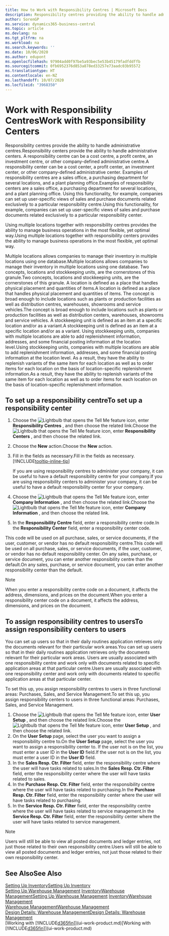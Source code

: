 ```yaml
---
title: How to Work with Responsibility Centres | Microsoft Docs
description: Responsibility centres providing the ability to handle administrative centres. A responsibility centre can be a cost centre, a profit centre, an investment centre, or other company-defined administrative centre.
author: SorenGP
ms.service: dynamics365-business-central
ms.topic: article
ms.devlang: na
ms.tgt_pltfrm: na
ms.workload: na
ms.search.keywords: ''
ms.date: 10/06/2020
ms.author: edupont
ms.openlocfilehash: 97904add0f97be5a93bec5e53b45179fadfddffb
ms.sourcegitcommit: 0fb6952376d853a878ed33257e73aadc03b95572
ms.translationtype: HT
ms.contentlocale: en-NZ
ms.lasthandoff: 10/07/2020
ms.locfileid: "3968350"
---
```

# <a name="work-with-responsibility-centers"></a><span data-ttu-id="a4d68-104">Work with Responsibility Centres</span><span class="sxs-lookup"><span data-stu-id="a4d68-104">Work with Responsibility Centers</span></span>

<span data-ttu-id="a4d68-105">Responsibility centres provide the ability to handle administrative centres.</span><span class="sxs-lookup"><span data-stu-id="a4d68-105">Responsibility centers provide the ability to handle administrative centers.</span></span> <span data-ttu-id="a4d68-106">A responsibility centre can be a cost centre, a profit centre, an investment centre, or other company-defined administrative centre.</span><span class="sxs-lookup"><span data-stu-id="a4d68-106">A responsibility center can be a cost center, a profit center, an investment center, or other company-defined administrative center.</span></span> <span data-ttu-id="a4d68-107">Examples of responsibility centres are a sales office, a purchasing department for several locations, and a plant planning office.</span><span class="sxs-lookup"><span data-stu-id="a4d68-107">Examples of responsibility centers are a sales office, a purchasing department for several locations, and a plant planning office.</span></span> <span data-ttu-id="a4d68-108">Using this functionality, for example, companies can set up user-specific views of sales and purchase documents related exclusively to a particular responsibility centre.</span><span class="sxs-lookup"><span data-stu-id="a4d68-108">Using this functionality, for example, companies can set up user-specific views of sales and purchase documents related exclusively to a particular responsibility center.</span></span>  

<span data-ttu-id="a4d68-109">Using multiple locations together with responsibility centres provides the ability to manage business operations in the most flexible, yet optimal way.</span><span class="sxs-lookup"><span data-stu-id="a4d68-109">Using multiple locations together with responsibility centers provides the ability to manage business operations in the most flexible, yet optimal way.</span></span>

<span data-ttu-id="a4d68-110">Multiple locations allows companies to manage their inventory in multiple locations using one database.</span><span class="sxs-lookup"><span data-stu-id="a4d68-110">Multiple locations allows companies to manage their inventory in multiple locations using one database.</span></span> <span data-ttu-id="a4d68-111">Two concepts, locations and stockkeeping units, are the cornerstones of this granule.</span><span class="sxs-lookup"><span data-stu-id="a4d68-111">Two concepts, locations and stockkeeping units, are the cornerstones of this granule.</span></span> <span data-ttu-id="a4d68-112">A location is defined as a place that handles physical placement and quantities of items.</span><span class="sxs-lookup"><span data-stu-id="a4d68-112">A location is defined as a place that handles physical placement and quantities of items.</span></span> <span data-ttu-id="a4d68-113">The concept is broad enough to include locations such as plants or production facilities as well as distribution centres, warehouses, showrooms and service vehicles.</span><span class="sxs-lookup"><span data-stu-id="a4d68-113">The concept is broad enough to include locations such as plants or production facilities as well as distribution centers, warehouses, showrooms and service vehicles.</span></span> <span data-ttu-id="a4d68-114">A stockkeeping unit is defined as an item at a specific location and/or as a variant.</span><span class="sxs-lookup"><span data-stu-id="a4d68-114">A stockkeeping unit is defined as an item at a specific location and/or as a variant.</span></span> <span data-ttu-id="a4d68-115">Using stockkeeping units, companies with multiple locations are able to add replenishment information, addresses, and some financial posting information at the location level.</span><span class="sxs-lookup"><span data-stu-id="a4d68-115">Using stockkeeping units, companies with multiple locations are able to add replenishment information, addresses, and some financial posting information at the location level.</span></span> <span data-ttu-id="a4d68-116">As a result, they have the ability to replenish variants of the same item for each location as well as to order items for each location on the basis of location-specific replenishment information.</span><span class="sxs-lookup"><span data-stu-id="a4d68-116">As a result, they have the ability to replenish variants of the same item for each location as well as to order items for each location on the basis of location-specific replenishment information.</span></span>  

## <a name="to-set-up-a-responsibility-center"></a><span data-ttu-id="a4d68-117">To set up a responsibility centre</span><span class="sxs-lookup"><span data-stu-id="a4d68-117">To set up a responsibility center</span></span>

1. <span data-ttu-id="a4d68-118">Choose the ![Lightbulb that opens the Tell Me feature](media/ui-search/search_small.png "Tell me what you want to do") icon, enter **Responsibility Centres** , and then choose the related link.</span><span class="sxs-lookup"><span data-stu-id="a4d68-118">Choose the ![Lightbulb that opens the Tell Me feature](media/ui-search/search_small.png "Tell me what you want to do") icon, enter **Responsibility Centers** , and then choose the related link.</span></span>  
2. <span data-ttu-id="a4d68-119">Choose the **New** action.</span><span class="sxs-lookup"><span data-stu-id="a4d68-119">Choose the **New** action.</span></span>  
3. <span data-ttu-id="a4d68-120">Fill in the fields as necessary.</span><span class="sxs-lookup"><span data-stu-id="a4d68-120">Fill in the fields as necessary.</span></span> [!INCLUDE[tooltip-inline-tip](includes/tooltip-inline-tip_md.md)]  

    <span data-ttu-id="a4d68-121">If you are using responsibility centres to administer your company, it can be useful to have a default responsibility centre for your company.</span><span class="sxs-lookup"><span data-stu-id="a4d68-121">If you are using responsibility centers to administer your company, it can be useful to have a default responsibility center for your company.</span></span>
4. <span data-ttu-id="a4d68-122">Choose the ![Lightbulb that opens the Tell Me feature](media/ui-search/search_small.png "Tell me what you want to do") icon, enter **Company Information** , and then choose the related link.</span><span class="sxs-lookup"><span data-stu-id="a4d68-122">Choose the ![Lightbulb that opens the Tell Me feature](media/ui-search/search_small.png "Tell me what you want to do") icon, enter **Company Information** , and then choose the related link.</span></span>
5. <span data-ttu-id="a4d68-123">In the **Responsibility Centre** field, enter a responsibility centre code.</span><span class="sxs-lookup"><span data-stu-id="a4d68-123">In the **Responsibility Center** field, enter a responsibility center code.</span></span>

<span data-ttu-id="a4d68-124">This code will be used on all purchase, sales, or service documents, if the user, customer, or vendor has no default responsibility centre.</span><span class="sxs-lookup"><span data-stu-id="a4d68-124">This code will be used on all purchase, sales, or service documents, if the user, customer, or vendor has no default responsibility center.</span></span> <span data-ttu-id="a4d68-125">On any sales, purchase, or service document, you can enter another responsibility centre than the default.</span><span class="sxs-lookup"><span data-stu-id="a4d68-125">On any sales, purchase, or service document, you can enter another responsibility center than the default.</span></span>

> [!NOTE]  
> <span data-ttu-id="a4d68-126">When you enter a responsibility centre code on a document, it affects the address, dimensions, and prices on the document.</span><span class="sxs-lookup"><span data-stu-id="a4d68-126">When you enter a responsibility center code on a document, it affects the address, dimensions, and prices on the document.</span></span>  

## <a name="to-assign-responsibility-centers-to-users"></a><span data-ttu-id="a4d68-127">To assign responsibility centres to users</span><span class="sxs-lookup"><span data-stu-id="a4d68-127">To assign responsibility centers to users</span></span>

<span data-ttu-id="a4d68-128">You can set up users so that in their daily routines application retrieves only the documents relevant for their particular work areas.</span><span class="sxs-lookup"><span data-stu-id="a4d68-128">You can set up users so that in their daily routines application retrieves only the documents relevant for their particular work areas.</span></span> <span data-ttu-id="a4d68-129">Users are usually associated with one responsibility centre and work only with documents related to specific application areas at that particular centre.</span><span class="sxs-lookup"><span data-stu-id="a4d68-129">Users are usually associated with one responsibility center and work only with documents related to specific application areas at that particular center.</span></span>  

<span data-ttu-id="a4d68-130">To set this up, you assign responsibility centres to users in three functional areas: Purchases, Sales, and Service Management.</span><span class="sxs-lookup"><span data-stu-id="a4d68-130">To set this up, you assign responsibility centers to users in three functional areas: Purchases, Sales, and Service Management.</span></span>  

1. <span data-ttu-id="a4d68-131">Choose the ![Lightbulb that opens the Tell Me feature](media/ui-search/search_small.png "Tell me what you want to do") icon, enter **User Setup** , and then choose the related link.</span><span class="sxs-lookup"><span data-stu-id="a4d68-131">Choose the ![Lightbulb that opens the Tell Me feature](media/ui-search/search_small.png "Tell me what you want to do") icon, enter **User Setup** , and then choose the related link.</span></span>  
2. <span data-ttu-id="a4d68-132">On the **User Setup** page, select the user you want to assign a responsibility centre to.</span><span class="sxs-lookup"><span data-stu-id="a4d68-132">On the **User Setup** page, select the user you want to assign a responsibility center to.</span></span> <span data-ttu-id="a4d68-133">If the user not is on the list, you must enter a user ID in the **User ID** field.</span><span class="sxs-lookup"><span data-stu-id="a4d68-133">If the user not is on the list, you must enter a user ID in the **User ID** field.</span></span>  
3. <span data-ttu-id="a4d68-134">In the **Sales Resp. Ctr. Filter** field, enter the responsibility centre where the user will have tasks related to sales.</span><span class="sxs-lookup"><span data-stu-id="a4d68-134">In the **Sales Resp. Ctr. Filter** field, enter the responsibility center where the user will have tasks related to sales.</span></span>  
4. <span data-ttu-id="a4d68-135">In the **Purchase Resp. Ctr. Filter** field, enter the responsibility centre where the user will have tasks related to purchasing.</span><span class="sxs-lookup"><span data-stu-id="a4d68-135">In the **Purchase Resp. Ctr. Filter** field, enter the responsibility center where the user will have tasks related to purchasing.</span></span>  
5. <span data-ttu-id="a4d68-136">In the **Service Resp. Ctr. Filter** field, enter the responsibility centre where the user will have tasks related to service management.</span><span class="sxs-lookup"><span data-stu-id="a4d68-136">In the **Service Resp. Ctr. Filter** field, enter the responsibility center where the user will have tasks related to service management.</span></span>  

> [!NOTE]  
> <span data-ttu-id="a4d68-137">Users will still be able to view all posted documents and ledger entries, not just those related to their own responsibility centre.</span><span class="sxs-lookup"><span data-stu-id="a4d68-137">Users will still be able to view all posted documents and ledger entries, not just those related to their own responsibility center.</span></span>

## <a name="see-also"></a><span data-ttu-id="a4d68-138">See Also</span><span class="sxs-lookup"><span data-stu-id="a4d68-138">See Also</span></span>

[<span data-ttu-id="a4d68-139">Setting Up Inventory</span><span class="sxs-lookup"><span data-stu-id="a4d68-139">Setting Up Inventory</span></span>](inventory-setup-inventory.md)  
<span data-ttu-id="a4d68-140">[Setting Up Warehouse Management](warehouse-setup-warehouse.md)
[Inventory](inventory-manage-inventory.md)[Warehouse Management](warehouse-manage-warehouse.md)</span><span class="sxs-lookup"><span data-stu-id="a4d68-140">[Setting Up Warehouse Management](warehouse-setup-warehouse.md)
[Inventory](inventory-manage-inventory.md)[Warehouse Management](warehouse-manage-warehouse.md)</span></span>  
[<span data-ttu-id="a4d68-141">Warehouse Management</span><span class="sxs-lookup"><span data-stu-id="a4d68-141">Warehouse Management</span></span>](warehouse-manage-warehouse.md)  
[<span data-ttu-id="a4d68-142">Design Details: Warehouse Management</span><span class="sxs-lookup"><span data-stu-id="a4d68-142">Design Details: Warehouse Management</span></span>](design-details-warehouse-management.md)  
<span data-ttu-id="a4d68-143">[Working with [!INCLUDE[d365fin](includes/d365fin_md.md)]](ui-work-product.md)</span><span class="sxs-lookup"><span data-stu-id="a4d68-143">[Working with [!INCLUDE[d365fin](includes/d365fin_md.md)]](ui-work-product.md)</span></span>  
